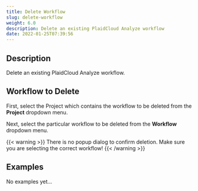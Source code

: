 ```yaml
---
title: Delete Workflow
slug: delete-workflow
weight: 6.0
description: Delete an existing PlaidCloud Analyze workflow
date: 2022-01-25T07:39:56
---
```



## Description


Delete an existing PlaidCloud Analyze workflow.



## Workflow to Delete


First, select the Project which contains the workflow to be deleted from the **Project** dropdown menu.



Next, select the particular workflow to be deleted from the **Workflow** dropdown menu.


{{< warning >}}
There is no popup dialog to confirm deletion. Make sure you are selecting the correct workflow!
{{< /warning >}}



## Examples

No examples yet...
